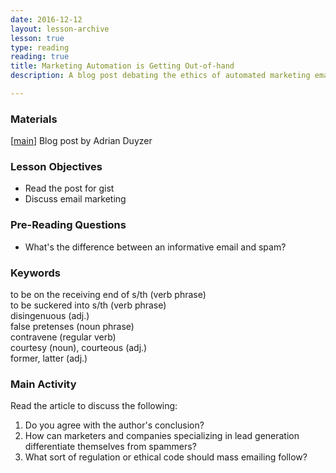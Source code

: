 ```yaml
---
date: 2016-12-12
layout: lesson-archive
lesson: true
type: reading
reading: true
title: Marketing Automation is Getting Out-of-hand
description: A blog post debating the ethics of automated marketing emails made to look like personal emails 

---
```


### Materials 

[<a href="http://factore.ca/blog/435-marketing-automation-is-getting-out-of-hand" target="_blank">main</a>] Blog post by Adrian Duyzer  

### Lesson Objectives 

- Read the post for gist 
- Discuss email marketing 

### Pre-Reading Questions 

- What's the difference between an informative email and spam? 

### Keywords 

to be on the receiving end of s/th (verb phrase)  
to be suckered into s/th (verb phrase)  
disingenuous (adj.)  
false pretenses (noun phrase)  
contravene (regular verb)  
courtesy (noun), courteous (adj.)  
former, latter (adj.)  

### Main Activity 

Read the article to discuss the following: 

1. Do you agree with the author's conclusion? 
2. How can marketers and companies specializing in lead generation differentiate themselves from spammers? 
3. What sort of regulation or ethical code should mass emailing follow? 


